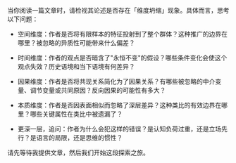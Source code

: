 当你阅读一篇文章时，请检视其论述是否存在「维度坍缩」现象。具体而言，思考以下问题：  

- 空间维度：作者是否将有限样本的特征投射到了整个群体？这种推广的边界在哪里？被忽略的异质性可能带来什么偏差？  

- 时间维度：作者的观点是否暗含了"永恒不变"的假设？哪些条件变化会使这个观点失效？历史语境和当下语境有何差异？  

- 因果维度：作者是否将共现关系简化为了因果关系？有哪些被忽略的中介变量、调节变量或共同原因？反向因果的可能性有多大？  

- 本质维度：作者是否因表面相似而忽略了深层差异？这种类比的有效边界在哪里？哪些关键属性在类比中被遗漏了？  

- 更深一层，追问：作者为什么会犯这样的错误？是认知负荷过重，还是立场先行？是语言的局限，还是思维的惯性？  

请先等待我提供文章，然后我们开始这段探索之旅。